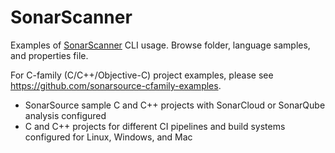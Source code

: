 # SonarScanner

Examples of [SonarScanner](https://docs.sonarsource.com/sonarqube/latest/analyzing-source-code/scanners/sonarscanner/) CLI usage. Browse folder, language samples, and properties file.

For C-family (C/C++/Objective-C) project examples, please see https://github.com/sonarsource-cfamily-examples.
* SonarSource sample C and C++ projects with SonarCloud or SonarQube analysis configured
* C and C++ projects for different CI pipelines and build systems configured for Linux, Windows, and Mac

